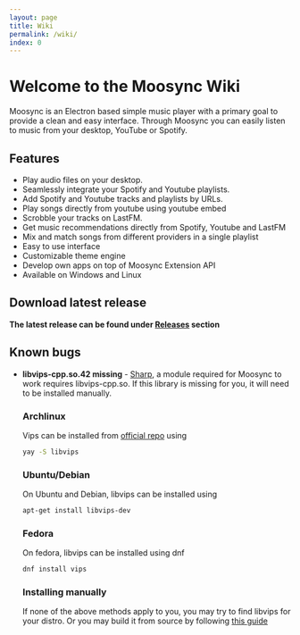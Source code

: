 ```yaml
---
layout: page
title: Wiki
permalink: /wiki/
index: 0
---
```


# Welcome to the Moosync Wiki

Moosync is an Electron based simple music player with a primary goal to provide a clean and easy interface. Through Moosync you can easily listen to music from your desktop, YouTube or Spotify.

## Features

- Play audio files on your desktop.
- Seamlessly integrate your Spotify and Youtube playlists.
- Add Spotify and Youtube tracks and playlists by URLs.
- Play songs directly from youtube using youtube embed
- Scrobble your tracks on LastFM.
- Get music recommendations directly from Spotify, Youtube and LastFM
- Mix and match songs from different providers in a single playlist
- Easy to use interface
- Customizable theme engine
- Develop own apps on top of Moosync Extension API
- Available on Windows and Linux

## Download latest release

**The latest release can be found under [Releases](https://github.com/Moosync/Moosync/releases) section**

## Known bugs
- **libvips-cpp.so.42 missing** - [Sharp](https://sharp.pixelplumbing.com/), a module required for Moosync to work requires libvips-cpp.so. If this library is missing for you, it will need to be installed manually.
  
  ### Archlinux
  Vips can be installed from [official repo](https://archlinux.org/packages/community/x86_64/libvips/) using
  ```bash
  yay -S libvips
  ```

  ### Ubuntu/Debian
  On Ubuntu and Debian, libvips can be installed using
  ```bash
  apt-get install libvips-dev
  ```

  ### Fedora
  On fedora, libvips can be installed using dnf

  ```bash
  dnf install vips
  ```

  ### Installing manually
  If none of the above methods apply to you, you may try to find libvips for your distro. Or you may build it from source by following [this guide](https://www.libvips.org/install.html)


